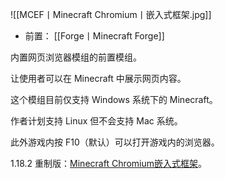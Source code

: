 ![[MCEF丨Minecraft Chromium丨嵌入式框架.jpg]]
- 前置：
 [[Forge丨Minecraft Forge]]

内置网页浏览器模组的前置模组。

让使用者可以在 Minecraft 中展示网页内容。

这个模组目前仅支持 Windows 系统下的 Minecraft。

作者计划支持 Linux 但不会支持 Mac 系统。

此外游戏内按 F10（默认）可以打开游戏内的浏览器。

1.18.2 重制版：[Minecraft Chromium嵌入式框架](https://www.mcmod.cn/class/8644.html)。